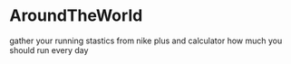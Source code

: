 # AroundTheWorld
gather your running stastics from nike plus and calculator how much you should run every day
